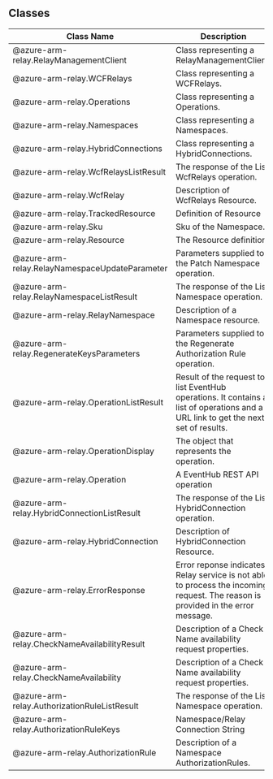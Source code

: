 ## Classes
| Class Name | Description |
|---|---|
| @azure-arm-relay.RelayManagementClient |Class representing a RelayManagementClient.|
| @azure-arm-relay.WCFRelays |Class representing a WCFRelays.|
| @azure-arm-relay.Operations |Class representing a Operations.|
| @azure-arm-relay.Namespaces |Class representing a Namespaces.|
| @azure-arm-relay.HybridConnections |Class representing a HybridConnections.|
| @azure-arm-relay.WcfRelaysListResult |The response of the List WcfRelays operation.|
| @azure-arm-relay.WcfRelay |Description of WcfRelays Resource.|
| @azure-arm-relay.TrackedResource |Definition of Resource|
| @azure-arm-relay.Sku |Sku of the Namespace.|
| @azure-arm-relay.Resource |The Resource definition|
| @azure-arm-relay.RelayNamespaceUpdateParameter |Parameters supplied to the Patch Namespace operation.|
| @azure-arm-relay.RelayNamespaceListResult |The response of the List Namespace operation.|
| @azure-arm-relay.RelayNamespace |Description of a Namespace resource.|
| @azure-arm-relay.RegenerateKeysParameters |Parameters supplied to the Regenerate Authorization Rule operation.|
| @azure-arm-relay.OperationListResult |Result of the request to list EventHub operations. It contains a list of operations and a URL link to get the next set of results.|
| @azure-arm-relay.OperationDisplay |The object that represents the operation.|
| @azure-arm-relay.Operation |A EventHub REST API operation|
| @azure-arm-relay.HybridConnectionListResult |The response of the List HybridConnection operation.|
| @azure-arm-relay.HybridConnection |Description of HybridConnection Resource.|
| @azure-arm-relay.ErrorResponse |Error reponse indicates Relay service is not able to process the incoming request. The reason is provided in the error message.|
| @azure-arm-relay.CheckNameAvailabilityResult |Description of a Check Name availability request properties.|
| @azure-arm-relay.CheckNameAvailability |Description of a Check Name availability request properties.|
| @azure-arm-relay.AuthorizationRuleListResult |The response of the List Namespace operation.|
| @azure-arm-relay.AuthorizationRuleKeys |Namespace/Relay Connection String|
| @azure-arm-relay.AuthorizationRule |Description of a Namespace AuthorizationRules.|
